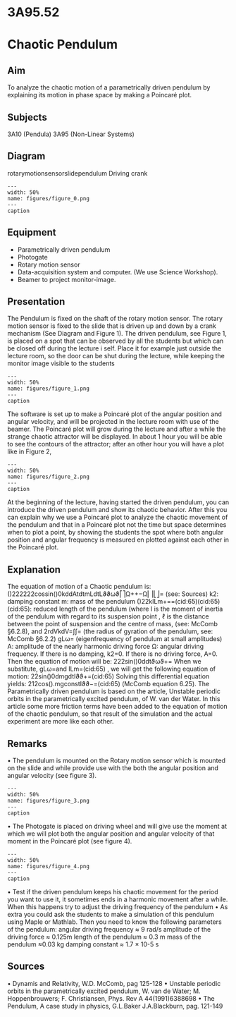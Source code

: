 # 3A95.52 
  # Chaotic Pendulum 
     
  
## Aim   
 To analyze the chaotic motion of a parametrically driven pendulum by explaining its motion in phase space by making a Poincaré plot.    
  
## Subjects   
 3A10 (Pendula) 3A95 (Non-Linear Systems)   
  
## Diagram   
   rotarymotionsensorslidependulum Driving crank   
```{figure} figures/figure_0.png  
---  
width: 50%  
name: figures/figure_0.png  
---  
caption  
``` 
     
  
## Equipment   
 
 *  Parametrically driven pendulum  
 *  Photogate 
 *  Rotary motion sensor   
 *  Data-acquisition system and computer. (We use Science Workshop). 
 *  Beamer to project monitor-image.
      
  
## Presentation   
 The Pendulum is fixed on the shaft of the rotary motion sensor. The rotary motion sensor is fixed to the slide that is driven up and down by a crank mechanism (See Diagram and Figure 1). The driven pendulum, see Figure 1, is placed on a spot that can be observed by all the students but which can be closed off during the lecture i self. Place it for example just outside the lecture room, so the door can be shut during the lecture, while keeping the monitor image visible to the students     
```{figure} figures/figure_1.png  
---  
width: 50%  
name: figures/figure_1.png  
---  
caption  
``` 
  The software is set up to make a Poincaré plot of the angular position and angular velocity, and will be projected in the lecture room with use of the beamer. The Poincaré plot will grow during the lecture and after a while the strange chaotic attractor will be displayed. In about 1 hour you will be able to see the contours of the attractor; after an other hour you will have a plot like in Figure 2,    
```{figure} figures/figure_2.png  
---  
width: 50%  
name: figures/figure_2.png  
---  
caption  
``` 
 At the beginning of the lecture, having started the driven pendulum, you can introduce the driven pendulum and show its chaotic behavior. After this you can explain why we use a Poincaré plot to analyze the chaotic movement of the pendulum and that in a Poincaré plot not the time but space determines when to plot a point, by showing the students the spot where both angular position and angular frequency is measured en plotted against each other in the Poincaré plot.     
  
## Explanation   
 The equation of motion of a Chaotic pendulum is:  ()222222cossin()0kddAtdtmLdtLϑϑωϑ⎡⎤Ω++−Ω⎢⎥⎣⎦=   (see: Sources)  k2: damping constant m: mass of the pendulum ()22kILm+==(cid:65)(cid:65)(cid:65): reduced length of the pendulum (where I  is the moment of inertia of the pendulum with regard to its suspension point , ℓ  is the distance between the point of suspension and the centre of mass, (see: McComb §6.2.8), and 2rdVkdV=∫∫= (the radius of gyration of the pendulum, see: McComb §6.2.2)  gLω= (eigenfrequency of pendulum at small amplitudes) A: amplitude of the nearly harmonic driving force  Ω: angular driving frequency.  If there is no damping, k2=0. If there is no driving force, A=0. Then the equation of motion will be:  222sin()0ddtϑωϑ+=  When we substitute, gLω=and ILm=(cid:65) , we will get the following equation of motion:  22sin()0dmgdtIϑϑ+=(cid:65) Solving this differential equation yields: 212cos().mgconstIϑϑ−=(cid:65)  (McComb equation 6.25). The Parametrically driven pendulum is based on the article, Unstable periodic orbits in the parametrically excited pendulum, of W. van der Water. In this article some more friction terms have been added to the equation of motion of the chaotic pendulum, so that result of the simulation and the actual experiment are more like each other.     
  
## Remarks   
 • The pendulum is mounted on the Rotary motion sensor which is mounted on the slide and while provide use with the both the angular position and angular velocity (see figure 3).    
```{figure} figures/figure_3.png  
---  
width: 50%  
name: figures/figure_3.png  
---  
caption  
``` 
 • The Photogate is placed on driving wheel and will give use the moment at which  we will plot both the angular position and angular velocity of that moment in the Poincaré plot (see figure 4).    
```{figure} figures/figure_4.png  
---  
width: 50%  
name: figures/figure_4.png  
---  
caption  
``` 
 • Test if the driven pendulum keeps his chaotic movement for the period you want to use it, it sometimes ends in a harmonic movement after a while. When this happens try to adjust the driving frequency of the pendulum  • As extra you could ask the students to make a simulation of this pendulum using Maple or Mathlab. Then you need to know the following parameters of the pendulum: angular driving frequency ≈ 9 rad/s  amplitude of the driving force ≈ 0.125m length of the pendulum ≈ 0.3 m mass of the pendulum ≈0.03 kg  damping constant ≈ 1.7 × 10-5  s    
  
## Sources   
 • Dynamis and Relativity, W.D. McComb, pag 125-128 • Unstable periodic orbits in the parametrically excited pendulum, W. van de Water; M. Hoppenbrouwers; F. Christiansen, Phys. Rev A 44(1991)6388698 • The Pendulum, A case study in physics, G.L.Baker J.A.Blackburn, pag. 121-149   